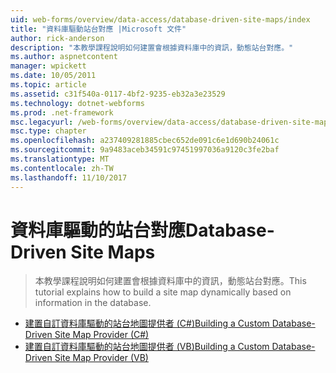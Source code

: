 ```yaml
---
uid: web-forms/overview/data-access/database-driven-site-maps/index
title: "資料庫驅動站台對應 |Microsoft 文件"
author: rick-anderson
description: "本教學課程說明如何建置會根據資料庫中的資訊，動態站台對應。"
ms.author: aspnetcontent
manager: wpickett
ms.date: 10/05/2011
ms.topic: article
ms.assetid: c31f540a-0117-4bf2-9235-eb32a3e23529
ms.technology: dotnet-webforms
ms.prod: .net-framework
msc.legacyurl: /web-forms/overview/data-access/database-driven-site-maps
msc.type: chapter
ms.openlocfilehash: a237409281885cbec652de091c6e1d690b24061c
ms.sourcegitcommit: 9a9483aceb34591c97451997036a9120c3fe2baf
ms.translationtype: MT
ms.contentlocale: zh-TW
ms.lasthandoff: 11/10/2017
---
```

<a name="database-driven-site-maps"></a><span data-ttu-id="4a528-103">資料庫驅動的站台對應</span><span class="sxs-lookup"><span data-stu-id="4a528-103">Database-Driven Site Maps</span></span>
====================
> <span data-ttu-id="4a528-104">本教學課程說明如何建置會根據資料庫中的資訊，動態站台對應。</span><span class="sxs-lookup"><span data-stu-id="4a528-104">This tutorial explains how to build a site map dynamically based on information in the database.</span></span>


- [<span data-ttu-id="4a528-105">建置自訂資料庫驅動的站台地圖提供者 (C#)</span><span class="sxs-lookup"><span data-stu-id="4a528-105">Building a Custom Database-Driven Site Map Provider (C#)</span></span>](building-a-custom-database-driven-site-map-provider-cs.md)
- [<span data-ttu-id="4a528-106">建置自訂資料庫驅動的站台地圖提供者 (VB)</span><span class="sxs-lookup"><span data-stu-id="4a528-106">Building a Custom Database-Driven Site Map Provider (VB)</span></span>](building-a-custom-database-driven-site-map-provider-vb.md)

